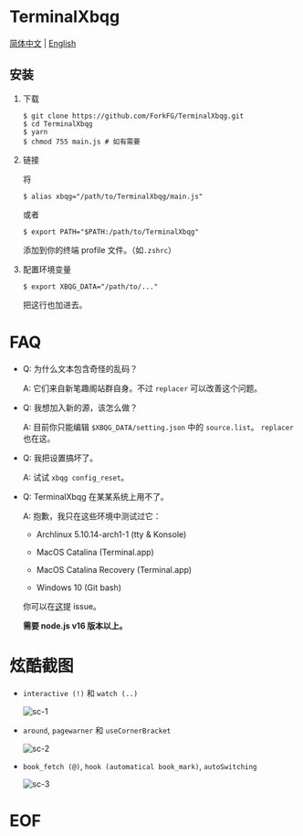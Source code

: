 # TerminalXbqg

[简体中文](ReadMe.zh-Hans.md) | [English](ReadMe.md)

## 安装

1. 下载

   ```plain
   $ git clone https://github.com/ForkFG/TerminalXbqg.git
   $ cd TerminalXbqg
   $ yarn
   $ chmod 755 main.js # 如有需要
   ```

2. 链接

   将

   ```plain
   $ alias xbqg="/path/to/TerminalXbqg/main.js"
   ```

   或者

   ```plain
   $ export PATH="$PATH:/path/to/TerminalXbqg"
   ```

   添加到你的终端 profile 文件。（如`.zshrc`）

3. 配置环境变量

   ```plain
   $ export XBQG_DATA="/path/to/..."
   ```

   把这行也加进去。

# FAQ

- Q: 为什么文本包含奇怪的乱码？

  A: 它们来自新笔趣阁站群自身。不过 `replacer`  可以改善这个问题。

- Q: 我想加入新的源，该怎么做？

  A: 目前你只能编辑 `$XBQG_DATA/setting.json` 中的 `source.list`。 `replacer` 也在这。

- Q: 我把设置搞坏了。

  A: 试试 `xbqg config_reset`。

- Q: TerminalXbqg 在某某系统上用不了。

  A: 抱歉，我只在这些环境中测试过它：

    - Archlinux 5.10.14-arch1-1 (tty & Konsole)

    - MacOS Catalina (Terminal.app)
    - MacOS Catalina Recovery (Terminal.app)
    - Windows 10 (Git bash)

  你可以在[这](https://github.com/ForkKILLET/TerminalXbqg/issues)提 issue。

  **需要 node.js v16 版本以上。**

# 炫酷截图

- `interactive (!)` 和 `watch (..)`

  ![sc-1](https://s2.loli.net/2022/01/16/aTU4NJk3jmfpv6s.gif)

- `around`, `pagewarner` 和 `useCornerBracket`

  ![sc-2](https://s2.loli.net/2022/01/16/JtMrKuhie9g6EHU.png)

- `book_fetch (@)`, `hook (automatical book_mark)`, `autoSwitching`

  ![sc-3](https://s2.loli.net/2022/01/16/aVHK9yPNThLuAks.png)

# EOF

